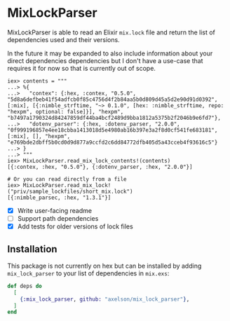 # MixLockParser

MixLockParser is able to read an Elixir `mix.lock` file and return the list of
dependencies used and their versions.

In the future it may be expanded to also include information about your direct
dependencies dependencies but I don't have a use-case that requires it for now
so that is currently out of scope.

```iex
iex> contents = """
...> %{
...>   "contex": {:hex, :contex, "0.5.0", "5d8a6defbeb41f54adfcb0f85c4756d4f2b84aa5b0d809d45a5d2e90d91d0392", [:mix], [{:nimble_strftime, "~> 0.1.0", [hex: :nimble_strftime, repo: "hexpm", optional: false]}], "hexpm", "b7497a1790324d84247859df44ba4bcf2489d9bba1812a5375b2f2046b9e6fd7"},
...>   "dotenv_parser": {:hex, :dotenv_parser, "2.0.0", "0f999196857e4ee18cbba1413018d5e4980ab16b397e3a2f8d0cf541fe683181", [:mix], [], "hexpm", "e769bde2dbff5b0cd0d9d877a9ccfd2c6dd84772dfb405d5a43cceb4f93616c5"}
...> }
...> """
iex> MixLockParser.read_mix_lock_contents!(contents)
[{:contex, :hex, "0.5.0"}, {:dotenv_parser, :hex, "2.0.0"}]

# Or you can read directly from a file
iex> MixLockParser.read_mix_lock!("priv/sample_lockfiles/short_mix.lock")
[{:nimble_parsec, :hex, "1.3.1"}]
```

- [x] Write user-facing readme
- [ ] Support path dependencies
- [x] Add tests for older versions of lock files

## Installation

This package is not currently on hex but can be installed by adding
`mix_lock_parser` to your list of dependencies in `mix.exs`:

```elixir
def deps do
  [
    {:mix_lock_parser, github: "axelson/mix_lock_parser"},
  ]
end
```
